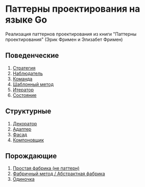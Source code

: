 # Паттерны проектирования на языке Go
Реализация паттернов проектирования из книги
"Паттерны проектирования" (Эрик Фримен и Элизабет Фримен)
  
## Поведенческие
1. [Стратегия](pkg/behavioral/strategy)
2. [Наблюдатель](pkg/behavioral/observer)
3. [Команда](pkg/behavioral/command)
4. [Шаблонный метод](pkg/behavioral/templatemethod)
5. [Итератор](pkg/behavioral/iterator)
6. [Состояние](pkg/behavioral/state)
## Структурные
1. [Декоратор](pkg/structural/decorator)
2. [Адаптер](pkg/structural/adapter)
3. [Фасад](pkg/structural/facade)
4. [Компоновщик](pkg/structural/composite)
## Порождающие
1. [Простая фабрика (не паттерн)](pkg/creational/simplefactory)
2. [Фабричный метод / Абстрактная фабрика](pkg/creational/factory)
3. [Одиночка](pkg/creational/singleton)